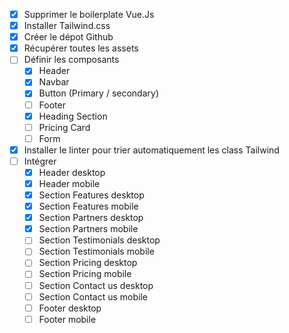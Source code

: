-   [x] Supprimer le boilerplate Vue.Js
-   [x] Installer Tailwind.css
-   [x] Créer le dépot Github
-   [x] Récupérer toutes les assets
-   [ ] Définir les composants
    -   [x] Header
    -   [x] Navbar
    -   [x] Button (Primary / secondary)
    -   [ ] Footer
    -   [x] Heading Section
    -   [ ] Pricing Card
    -   [ ] Form
-   [x] Installer le linter pour trier automatiquement les class Tailwind
-   [ ] Intégrer
    -   [x] Header desktop
    -   [x] Header mobile
    -   [x] Section Features desktop
    -   [x] Section Features mobile
    -   [x] Section Partners desktop
    -   [x] Section Partners mobile
    -   [ ] Section Testimonials desktop
    -   [ ] Section Testimonials mobile
    -   [ ] Section Pricing desktop
    -   [ ] Section Pricing mobile
    -   [ ] Section Contact us desktop
    -   [ ] Section Contact us mobile
    -   [ ] Footer desktop
    -   [ ] Footer mobile
